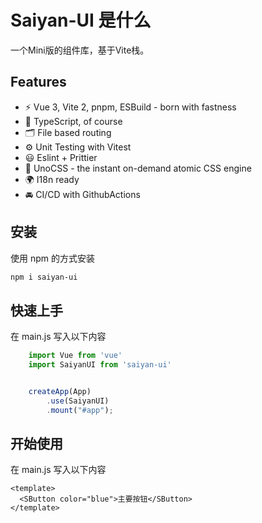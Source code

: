 # Saiyan-UI 是什么
一个Mini版的组件库，基于Vite栈。
## Features

- ⚡️ Vue 3, Vite 2, pnpm, ESBuild - born with fastness
- 🦾 TypeScript, of course
- 🗂 File based routing
- ⚙️ Unit Testing with Vitest
- 😃 Eslint + Prittier
- 🎨 UnoCSS - the instant on-demand atomic CSS engine
- 🌍 I18n ready
- 🚘 CI/CD with GithubActions

## 安装
使用 npm 的方式安装
```bash
npm i saiyan-ui
```

## 快速上手
在 main.js 写入以下内容

```js
    import Vue from 'vue'
    import SaiyanUI from 'saiyan-ui'


    createApp(App)
        .use(SaiyanUI)
        .mount("#app");

```
## 开始使用
在 main.js 写入以下内容

```vue
<template>
  <SButton color="blue">主要按钮</SButton>
</template>

```
